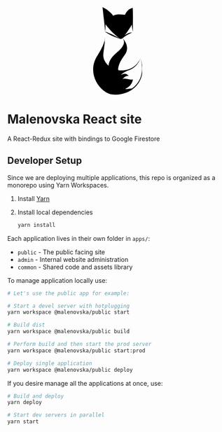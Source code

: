 <div align="center">
  <a href="https://malenovska.cz">
    <svg
        xmlns = "http://www.w3.org/2000/svg"
        viewBox = "0 0 435.21252 772.19397"
        version = "1.1"
        height = "200px"
        style = "fill-rule:evenodd;fill:#000"
    >
        <path
            d = "m 180.85678,563.49017 c -20.2917,-1.2333 -39.3307,-11.3553 -38.9184,-9.6155 -1.3163,-3.3226 -2.6482,-13.8612 -3.9939,-17.3365 -2.4151,-9.3114 -2.6127,-19.5503 -0.975,-29.973 0,0 0,0 0,0 6.5027,-40.4177 34.4617,-74.6013 69.0091,-104.0734 v 0 c 1.8371,-1.5663 3.6803,-3.1093 5.5265,-4.6307 19.9937,-16.7723 38.1148,-33.9863 50.2029,-55.0887 7.0175,-12.3463 11.508,-25.5465 10.4832,-38.6148 -0.6419,-8.8057 -3.7936,-17.2633 -8.6184,-24.2752 -1.5906,-2.3108 -3.3455,-4.474 -5.2713,-6.45 -0.5584,-0.5736 -1.1299,-1.1299 -1.7225,-1.6624 -0.1596,-0.1436 -0.3205,-0.285 -0.4845,-0.4239 -0.042,-0.039 -0.084,-0.076 -0.1297,-0.109 -0.017,-0.015 -0.032,-0.026 -0.05,-0.037 0,0 0,0 0,0 0,0 0,0 0,0 0.018,0.011 0.033,0.023 0.051,0.033 0.048,0.03 0.097,0.058 0.1475,0.084 0.1821,0.1134 0.3629,0.231 0.5424,0.3504 v 5e-4 c 0.6653,0.4429 1.3159,0.9161 1.9557,1.4101 0.8223,0.6346 1.6268,1.3033 2.415,2.0006 -0.1813,-0.2898 -0.3595,-0.5822 -0.5351,-0.8781 -0.1324,-0.224 -0.2673,-0.4472 -0.3746,-0.6795 0,0 0,0 0,0 -0.026,-0.058 -0.048,-0.1134 -0.059,-0.1696 0,-0.024 0,-0.052 0.025,-0.05 -0.022,0 -0.025,0.034 -0.019,0.056 0.019,0.057 0.059,0.1051 0.089,0.1492 0.1414,0.2141 0.3045,0.4071 0.4667,0.6026 0.6562,0.7968 1.328,1.5594 2.0093,2.3549 0.2405,0.2807 0.481,0.5623 0.7215,0.8478 0.5044,0.5035 0.9958,1.0269 1.4781,1.5629 1.5447,1.7173 2.9899,3.5717 4.3088,5.5502 0.2604,0.3379 0.5204,0.6766 0.7795,1.017 7.2589,9.5251 14.0567,20.4077 19.3854,32.5831 6.1801,14.0879 10.341,30.1629 9.9841,47.0326 -0.4771,19.0442 -7.2714,37.8955 -18.9659,53.4402 -4e-4,0 -0.1903,0.2543 -0.1907,0.2548 -25.0366,33.4703 -45.1107,65.4218 -55.1744,101.0935 -2.5612,9.0908 -4.352,17.8261 -4.5026,26.64 -0.038,2.3636 2.5375,11.0885 2.4038,10.8462 -0.1657,-0.2686 -21.7093,7.3883 -42.0006,6.1555 z"
        />
        <path
            d = "m 102.19198,315.93597 q -5.672299,44.2226 -9.680899,73.6086 c -1.8146,13.3871 -3.156,27.2461 -2.3895,40.9057 0.7081,12.5968 3.3152,25.2727 8.6107,36.7392 7.350199,16.0781 18.535099,30.4735 31.327399,43.6616 13.2456,13.5437 28.7077,25.188 45.7547,33.02 5.4897,2.524 11.1391,4.6501 16.9272,6.3181 41.9279,12.1867 86.8737,10.1419 126.0033,-4.247 21.2892,-7.835 40.4697,-19.4352 56.1135,-34.1247 18.2275,-17.0916 33.9902,-39.5622 42.0468,-60.8908 -6.2377,21.9541 -20.6322,45.7302 -38.4829,64.5196 -15.3237,16.1075 -34.7252,29.2008 -56.71,38.2142 -5.7389,2.3549 -11.6161,4.4403 -17.6029,6.2498 -6.1662,3.4268 -12.8377,6.6109 -19.8323,9.4567 -2.3216,1.2225 -4.6605,2.4492 -6.944,3.6769 -5.7367,3.0781 -11.0797,6.1355 -16.1053,9.7219 -6.3509,4.6899 -11.7632,9.4421 -14.5563,16.1996 8.3793,-7.672 21.4808,-12.3921 35.6344,-10.9067 5.0247,0.5312 9.8989,1.8276 14.3854,3.8247 6.9397,4.6847 13.1263,9.7886 18.1229,14.9928 -0.77,-0.1432 -1.5434,-0.2967 -2.3212,-0.4672 -9.141,-0.012 -18.8357,1.5794 -27.4498,5.7207 -6.6784,3.1288 -12.7162,7.7149 -17.8191,13.3062 -5.5853,6.3311 -12.1768,12.2118 -8.9706,10.0814 4.1505,-2.7571 8.6107,-4.4489 12.9363,-5.2924 10.1882,-0.5463 19.9608,1.0961 29.004,2.9843 9.5464,1.9552 18.494,4.3503 27.2193,5.7518 7.6928,1.1333 23.1999,-1.2609 23.1925,-1.1787 -0.043,0.4529 -0.086,0.9135 -0.1371,1.3729 -0.2167,1.9622 -0.5385,3.9567 -0.9534,5.9807 -1.4815,7.236 -4.0782,14.6502 -7.7256,21.9943 -3.7032,7.4488 -8.3801,14.5788 -13.8984,21.1603 v 0 c -13.0778,15.5802 -29.3514,26.3187 -44.961,31.9676 1.5235,1.1809 3.2814,1.8336 5.0095,2.155 2.2957,0.4486 4.6371,0.3448 7.1798,0.2185 4.8162,-0.2652 9.4446,-1.0468 14.6419,-1.79 1.19,-0.1687 2.3887,-0.3322 3.602,-0.4827 9.0878,-1.9976 18.1674,-2.6313 26.4865,-1.8713 v 0 c 11.508,-7.897 22.2219,-16.7884 31.9321,-26.6003 27.6246,-27.8815 46.257,-63.1305 54.3758,-99.5925 10.8614,-48.566 3.8685,-98.6084 -9.2491,-141.3676 14.9867,42.1584 23.9344,92.286 14.311,142.4313 -7.2649,37.6688 -25.5556,74.5503 -53.7356,104.1353 -25.874,27.1341 -59.009,47.8047 -95.5925,60.4292 -35.1729,12.1599 -73.3396,16.9683 -111.0555,12.7962 -20.9077,-2.3869 -40.6847,-10.0607 -58.6146,-20.7939 -7.6932,-4.6064 -15.038599,-9.7717 -21.979999,-15.3146 -26.9048,-21.3771 -48.6279,-48.746 -64.1289,-78.9881 C 9.1212807,622.52087 -0.08421933,585.91787 5.8067119e-4,549.58917 0.14158067,507.43597 13.214181,466.97317 34.018481,433.18107 c 0,0 0,0 0,0 24.7087,-40.1872 46.9443,-76.4307 61.0391,-117.2447 l 6.193499,-22.9001 c 0.5654,-3.1378 0.9966,-6.2886 1.27,-9.4555 q 0.6852,-7.9207 -1.1247,-23.5679 2.4916,15.5936 2.1283,23.6346 c -0.1428,3.1356 -0.4395,6.2653 -0.8678,9.3888 z"
        />
        <path
            d = "m 249.70208,280.29587 h -10.3626 z m -10.3626,0 c -0.2211,-0.1778 -48.0664,-15.6511 -71.6673,-27.112 -4.7414,-2.3068 -9.4429,-4.6799 -14.0766,-7.1006 -18.3257,-9.6064 -36.6172,-20.84796 -50.4775,-30.65295 -0.094,0.29674 -0.1891,0.58742 -0.2847,0.87205 0.034,-0.32875 0.068,-0.66312 0.1008,-1.00139 -0.035,-0.0242 -0.068,-0.0476 -0.1008,-0.0709 0.035,0.0104 0.07,0.0208 0.1047,0.0316 0.6999,-7.19446 1.2078,-16.66162 0.7363,-24.27609 -0.6294,-9.93088 -1.6174,-19.70776 -2.7715,-30.40471 0,0 0,0 0,0 -1.986799,-18.38972 -4.004299,-35.00159 -6.313699,-54.26163 -0.6956,-5.82798 -1.3903,-11.678444 -2.0656,-17.486094 -2.3514,-20.20174 -5.0722,-45.28587 -6.9959,-63.27373 -0.7457,-6.95395 -1.3522,-13.0804 -2.2484,-19.5174297 -0.2475,-1.76098 -0.4698,-3.44539 -0.8782,-5.11770001 -0.05,-0.20374 -0.099,-0.40618 -0.163,-0.59997 -0.1904,-0.20028 0.052,-0.4131 0.1289,-0.28592 10.7549,4.85037001 23.807599,11.39856971 35.733899,18.93344971 5.5745,3.9329 11.0577,8.22959 16.3268,12.87493 16.1836,14.29634 33.5681,27.93734 41.3616,43.71738 1.9929,-0.9776 4.0783,-1.90243 6.2519,-2.7827 6.9328,-2.8078 14.6056,-5.09045 22.7842,-6.69355 5.2414,-1.03772 10.6368,-1.79818 16.1131,-2.21258 v 4.4e-4 c 18.215,-1.3548 59.3547,3.63269 59.4204,3.47221 0.263,-0.64236 0.5382,-1.28732 0.8232,-1.93617 0.9876,-2.24416 2.0984,-4.51859 3.3252,-6.81725 3.5981,-6.74026 8.1344,-13.56703 13.4909,-20.09793 1.8981,-2.3164 3.89,-4.58694 5.9754,-6.78871 v 0 c 4.5697,-4.81101 9.5014,-9.20156 14.7411,-12.97614 7.1477,-5.20897 30.4306,-12.6768097 30.4298,-12.6897897 -0.017,-0.28765 0.381,8.5124897 0.4706,10.3690697 0.3071,6.35397 0.5662,13.00469 0.773,19.8492 0.5891,19.5265 0.7466,40.82134 0.6458,62.44018 -0.021,4.687734 -0.058,9.390164 -0.1047,14.088274 v 0 c -0.2132,20.56034 -0.4944,35.47093 -0.5649,55.0169 -0.034,10.01738 -0.016,19.11773 0.4036,28.35996 0.3413,7.11659 0.6411,13.43812 2.2779,19.79123 -3.0241,-5.78299 -4.7184,-12.29485 -6.2277,-19.2648 -1.985,-9.09429 -3.3018,-18.53117 -4.3005,-28.50054 -0.4975,-4.95679 -0.9058,-9.95856 -1.2268,-15.00489 -10.1035,19.75318 -25.8606,44.17288 -41.2314,65.94052 -6.8579,9.69555 -14.1917,19.26004 -21.5635,28.29037 3.2568,-2.5478 6.6927,-4.9352 10.2839,-7.1439 18.6475,-11.44443 39.12,-16.70488 56.2761,-17.67123 -15.3484,7.60582 -33.2679,15.80556 -50.3599,26.20543 -7.6867,4.6656 -14.8462,9.5502 -21.7266,14.933 -7.3065,7.7784 -16.1849,10.6334 -23.2708,16.5552 -0.8703,0.1462 -10.4698,-0.147 -10.3626,0 z M 108.77818,150.7144 c 15.4881,20.91548 35.6483,44.54489 57.6573,67.56524 21.7274,22.69553 49.7742,43.60663 70.232,59.88193 -17.4082,-11.4669 -41.956,-23.7405 -64.3508,-34.6386 -4.7409,-2.3021 -9.5083,-4.53592 -14.2752,-6.68491 -18.8439,-8.52892 -38.6533,-16.62355 -54.8892,-21.51199 2.181,-6.88993 4.0466,-16.64691 4.7712,-24.26874 0.9546,-9.95207 1.2198,-20.20347 1.0775,-30.97006 0,0 0,0 0,0 -0.041,-3.11103 -0.1151,-6.23589 -0.2228,-9.37287 z"
        />
  </a>
</div>

# Malenovska React site

A React-Redux site with bindings to Google Firestore

## Developer Setup

Since we are deploying multiple applications, this repo is organized as a monorepo using Yarn Workspaces.

1. Install [Yarn](https://yarnpkg.com/)
2. Install local dependencies

    ```sh
    yarn install
    ```

Each application lives in their own folder in `apps/`:

- `public` - The public facing site
- `admin` - Internal website administration
- `common` - Shared code and assets library

To manage application locally use:

```sh
# Let's use the public app for example:

# Start a devel server with hotplugging
yarn workspace @malenovska/public start

# Build dist
yarn workspace @malenovska/public build

# Perform build and then start the prod server
yarn workspace @malenovska/public start:prod

# Deploy single application
yarn workspace @malenovska/public deploy
```

If you desire manage all the applications at once, use:

```sh
# Build and deploy
yarn deploy

# Start dev servers in parallel
yarn start
```
